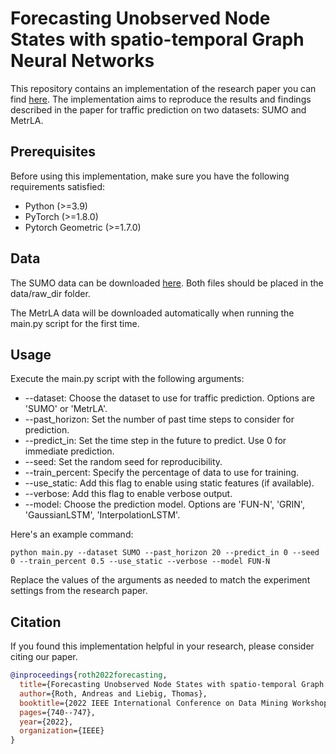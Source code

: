 # Forecasting Unobserved Node States with spatio-temporal Graph Neural Networks

This repository contains an implementation of the research paper you can find [here](https://ieeexplore.ieee.org/abstract/document/10031042?casa_token=0Sz9YcuTzmsAAAAA:3ckRA8DjTerGuw_nHo5GpCBCCgY9IKdwuLhKmpC3R0TdNbPGIWyGkHWhv1-nGmDRZFKHFED0). The implementation aims to reproduce the results and findings described in the paper for traffic prediction on two datasets: SUMO and MetrLA.

## Prerequisites

Before using this implementation, make sure you have the following requirements satisfied:

- Python (>=3.9)
- PyTorch (>=1.8.0)
- Pytorch Geometric (>=1.7.0)

## Data

The SUMO data can be downloaded [here](https://www.dropbox.com/scl/fo/etcsipbottsio52i65173/h?rlkey=vv5aqp3srvh63vsrjv45wksve&dl=0). Both files should be placed in the data/raw_dir folder.

The MetrLA data will be downloaded automatically when running the main.py script for the first time.

## Usage

Execute the main.py script with the following arguments:

* --dataset: Choose the dataset to use for traffic prediction. Options are 'SUMO' or 'MetrLA'.
* --past_horizon: Set the number of past time steps to consider for prediction.
* --predict_in: Set the time step in the future to predict. Use 0 for immediate prediction.
* --seed: Set the random seed for reproducibility.
* --train_percent: Specify the percentage of data to use for training.
* --use_static: Add this flag to enable using static features (if available).
* --verbose: Add this flag to enable verbose output.
* --model: Choose the prediction model. Options are 'FUN-N', 'GRIN', 'GaussianLSTM', 'InterpolationLSTM'.

Here's an example command:

```console
python main.py --dataset SUMO --past_horizon 20 --predict_in 0 --seed 0 --train_percent 0.5 --use_static --verbose --model FUN-N
```

Replace the values of the arguments as needed to match the experiment settings from the research paper.


## Citation

If you found this implementation helpful in your research, please consider citing our paper.

```bibtex
@inproceedings{roth2022forecasting,
  title={Forecasting Unobserved Node States with spatio-temporal Graph Neural Networks},
  author={Roth, Andreas and Liebig, Thomas},
  booktitle={2022 IEEE International Conference on Data Mining Workshops (ICDMW)},
  pages={740--747},
  year={2022},
  organization={IEEE}
}
```